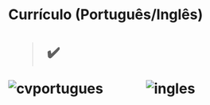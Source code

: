 <h1> Currículo (Português/Inglês) <h1> 

  > ✔️

![cvportugues](https://user-images.githubusercontent.com/79876042/154996332-61d9c3d5-9daa-427e-b7ec-6986edc18812.png)
&nbsp;&nbsp;&nbsp;&nbsp;&nbsp;&nbsp;&nbsp;&nbsp;&nbsp;&nbsp;&nbsp;&nbsp;![ingles](https://user-images.githubusercontent.com/79876042/154276351-0dc37dcd-3d3f-44c8-8447-6b0206ac6e48.png)
